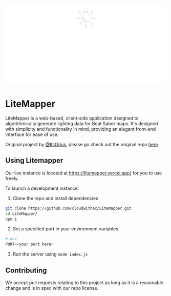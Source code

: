 ![](banner.png)

# LiteMapper

LiteMapper is a web-based, client-side application designed to algorithmically generate lighting data for Beat Saber maps. It's designed with simplicity and functionality in mind, providing an elegant front-end interface for ease of use.

Original project by [@ItsOrius](https://github.com/ItsOrius), please go check out the original repo [here](https://github.com/ItsOrius/LiteMapper)


## Using Litemapper

Our live instance is located at https://litemapper.vercel.app/ for you to use freely.


To launch a development instance:

1. Clone the repo and install dependencies

```sh
git clone https://github.com/cloudwithax/LiteMapper.git
cd LiteMapper/
npm i
```

2. Set a specified port in your environment variables

```py
#.env
PORT=<your port here>
```

3. Run the server using `node index.js`



## Contributing

We accept pull requests relating to this project as long as it is a reasonable change and is in spec with our repo license. 




